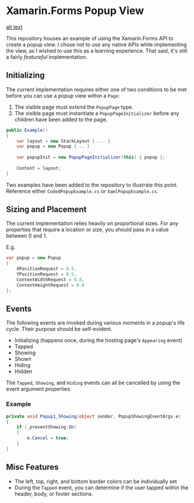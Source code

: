 # Xamarin.Forms Popup View

[alt text](https://github.com/michaeled/FormsPopup/blob/master/documentation/droid.png "Android")

This repository houses an example of using the Xamarin.Forms API to create a popup view.
I chose not to use any native APIs while implementing the view, as I wished to use this as a learning experience. That said, it's still a fairly *featureful* implementation.

## Initializing

The current implementation requires either one of two conditions to be met before you can use a popup view within a `Page`:

1. The visible page must extend the `PopupPage` type.
2. The visible page must instantiate a `PopupPageInitializer` before any children have been added to the page.

```csharp
public Example()
{
	var layout = new StackLayout { ... }
	var popup = new Popup { .. }
	
	var popupInit = new PopupPageInitializer(this) { popup };
	
	Content = layout;
}
```

Two examples have been added to the repository to illustrate this point. Reference either `CodedPopupExample.cs` or `XamlPopupExample.cs`.

## Sizing and Placement

The current implementation relies heavily on proportional sizes. For any properties that require a location or size, you should pass in a value between 0 and 1.

E.g.

```csharp
var popup = new Popup
{
	XPositionRequest = 0.5,
	YPositionRequest = 0.5,
	ContentWidthRequest = 0.8,
	ContentHeightRequest = 0.8
};
```

## Events

The following events are invoked during various moments in a popup's life cycle. Their purpose should be self-evident.

* Initializing (happens once, during the hosting page's `Appearing` event)
* Tapped
* Showing
* Shown
* Hiding
* Hidden

The `Tapped`, `Showing`, and `Hiding` events can all be cancelled by using the event argument properties:

### Example

```csharp
private void Popup1_Showing(object sender, PopupShowingEventArgs e)
{
	if (_preventShowing.On)
	{
		e.Cancel = true;
	}
}
```

## Misc Features

* The left, top, right, and bottom border colors can be individually set
* During the `Tapped` event, you can determine if the user tapped within the header, body, or footer sections.
